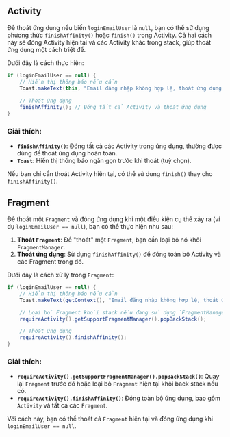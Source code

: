 ## Activity
Để thoát ứng dụng nếu biến `loginEmailUser` là `null`, bạn có thể sử dụng phương thức `finishAffinity()` hoặc `finish()` trong Activity. Cả hai cách này sẽ đóng Activity hiện tại và các Activity khác trong stack, giúp thoát ứng dụng một cách triệt để. 

Dưới đây là cách thực hiện:

```java
if (loginEmailUser == null) {
    // Hiển thị thông báo nếu cần
    Toast.makeText(this, "Email đăng nhập không hợp lệ, thoát ứng dụng.", Toast.LENGTH_SHORT).show();
    
    // Thoát ứng dụng
    finishAffinity(); // Đóng tất cả Activity và thoát ứng dụng
}
```

### Giải thích:
- **`finishAffinity()`**: Đóng tất cả các Activity trong ứng dụng, thường được dùng để thoát ứng dụng hoàn toàn.
- **`Toast`**: Hiển thị thông báo ngắn gọn trước khi thoát (tuỳ chọn).

Nếu bạn chỉ cần thoát Activity hiện tại, có thể sử dụng `finish()` thay cho `finishAffinity()`.

## Fragment
Để thoát một `Fragment` và đóng ứng dụng khi một điều kiện cụ thể xảy ra (ví dụ `loginEmailUser == null`), bạn có thể thực hiện như sau:

1. **Thoát `Fragment`**: Để "thoát" một `Fragment`, bạn cần loại bỏ nó khỏi `FragmentManager`.
2. **Thoát ứng dụng**: Sử dụng `finishAffinity()` để đóng toàn bộ Activity và các Fragment trong đó.

Dưới đây là cách xử lý trong `Fragment`:

```java
if (loginEmailUser == null) {
    // Hiển thị thông báo nếu cần
    Toast.makeText(getContext(), "Email đăng nhập không hợp lệ, thoát ứng dụng.", Toast.LENGTH_SHORT).show();

    // Loại bỏ Fragment khỏi stack nếu đang sử dụng `FragmentManager`
    requireActivity().getSupportFragmentManager().popBackStack();

    // Thoát ứng dụng
    requireActivity().finishAffinity();
}
```

### Giải thích:

- **`requireActivity().getSupportFragmentManager().popBackStack()`**: Quay lại `Fragment` trước đó hoặc loại bỏ `Fragment` hiện tại khỏi back stack nếu có.
- **`requireActivity().finishAffinity()`**: Đóng toàn bộ ứng dụng, bao gồm `Activity` và tất cả các `Fragment`.

Với cách này, bạn có thể thoát cả `Fragment` hiện tại và đóng ứng dụng khi `loginEmailUser == null`.

